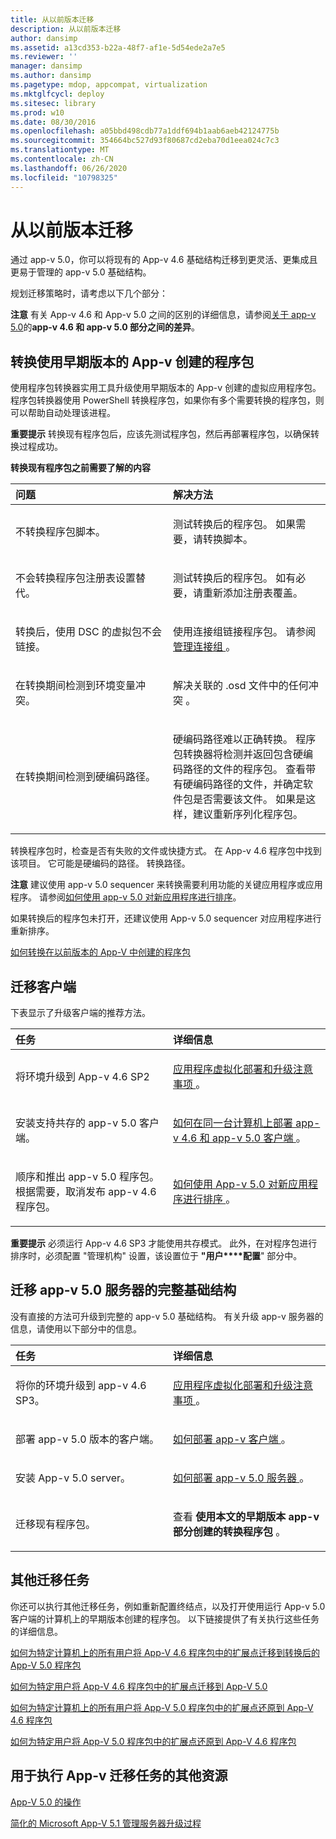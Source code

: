 ```yaml
---
title: 从以前版本迁移
description: 从以前版本迁移
author: dansimp
ms.assetid: a13cd353-b22a-48f7-af1e-5d54ede2a7e5
ms.reviewer: ''
manager: dansimp
ms.author: dansimp
ms.pagetype: mdop, appcompat, virtualization
ms.mktglfcycl: deploy
ms.sitesec: library
ms.prod: w10
ms.date: 08/30/2016
ms.openlocfilehash: a05bbd498cdb77a1ddf694b1aab6aeb42124775b
ms.sourcegitcommit: 354664bc527d93f80687cd2eba70d1eea024c7c3
ms.translationtype: MT
ms.contentlocale: zh-CN
ms.lasthandoff: 06/26/2020
ms.locfileid: "10798325"
---
```

# 从以前版本迁移


通过 app-v 5.0，你可以将现有的 App-v 4.6 基础结构迁移到更灵活、更集成且更易于管理的 app-v 5.0 基础结构。

规划迁移策略时，请考虑以下几个部分：

**注意** 有关 App-v 4.6 和 App-v 5.0 之间的区别的详细信息，请参阅[关于 app-v 5.0](about-app-v-50.md)的**app-v 4.6 和 app-v 5.0 部分之间的差异**。

 

## 转换使用早期版本的 App-v 创建的程序包


使用程序包转换器实用工具升级使用早期版本的 App-v 创建的虚拟应用程序包。 程序包转换器使用 PowerShell 转换程序包，如果你有多个需要转换的程序包，则可以帮助自动处理该进程。

**重要提示** 转换现有程序包后，应该先测试程序包，然后再部署程序包，以确保转换过程成功。

 

**转换现有程序包之前需要了解的内容**

<table>
<colgroup>
<col width="50%" />
<col width="50%" />
</colgroup>
<thead>
<tr class="header">
<th align="left">问题</th>
<th align="left">解决方法</th>
</tr>
</thead>
<tbody>
<tr class="odd">
<td align="left"><p>不转换程序包脚本。</p></td>
<td align="left"><p>测试转换后的程序包。 如果需要，请转换脚本。</p></td>
</tr>
<tr class="even">
<td align="left"><p>不会转换程序包注册表设置替代。</p></td>
<td align="left"><p>测试转换后的程序包。 如有必要，请重新添加注册表覆盖。</p></td>
</tr>
<tr class="odd">
<td align="left"><p>转换后，使用 DSC 的虚拟包不会链接。</p></td>
<td align="left"><p>使用连接组链接程序包。 请参阅 <a href="managing-connection-groups.md" data-raw-source="[Managing Connection Groups](managing-connection-groups.md)"> 管理连接组 </a> 。</p></td>
</tr>
<tr class="even">
<td align="left"><p>在转换期间检测到环境变量冲突。</p></td>
<td align="left"><p>解决关联的 .osd 文件中的任何冲突 <strong> </strong> 。</p></td>
</tr>
<tr class="odd">
<td align="left"><p>在转换期间检测到硬编码路径。</p></td>
<td align="left"><p>硬编码路径难以正确转换。 程序包转换器将检测并返回包含硬编码路径的文件的程序包。 查看带有硬编码路径的文件，并确定软件包是否需要该文件。 如果是这样，建议重新序列化程序包。</p></td>
</tr>
</tbody>
</table>

 

转换程序包时，检查是否有失败的文件或快捷方式。 在 App-v 4.6 程序包中找到该项目。 它可能是硬编码的路径。 转换路径。

**注意** 建议使用 app-v 5.0 sequencer 来转换需要利用功能的关键应用程序或应用程序。 请参阅[如何使用 app-v 5.0 对新应用程序进行排序](how-to-sequence-a-new-application-with-app-v-50-beta-gb18030.md)。

如果转换后的程序包未打开，还建议使用 App-v 5.0 sequencer 对应用程序进行重新排序。

 

[如何转换在以前版本的 App-V 中创建的程序包](how-to-convert-a-package-created-in-a-previous-version-of-app-v.md)

## 迁移客户端


下表显示了升级客户端的推荐方法。

<table>
<colgroup>
<col width="50%" />
<col width="50%" />
</colgroup>
<thead>
<tr class="header">
<th align="left">任务</th>
<th align="left">详细信息</th>
</tr>
</thead>
<tbody>
<tr class="odd">
<td align="left"><p>将环境升级到 App-v 4.6 SP2</p></td>
<td align="left"><p><a href="../appv-v4/application-virtualization-deployment-and-upgrade-considerations-copy.md" data-raw-source="[Application Virtualization Deployment and Upgrade Considerations](../appv-v4/application-virtualization-deployment-and-upgrade-considerations-copy.md)">应用程序虚拟化部署和升级注意事项 </a> 。</p></td>
</tr>
<tr class="even">
<td align="left"><p>安装支持共存的 app-v 5.0 客户端。</p></td>
<td align="left"><p><a href="how-to-deploy-the-app-v-46-and-the-app-v--50-client-on-the-same-computer.md" data-raw-source="[How to Deploy the App-V 4.6 and the App-V 5.0 Client on the Same Computer](how-to-deploy-the-app-v-46-and-the-app-v--50-client-on-the-same-computer.md)">如何在同一台计算机上部署 app-v 4.6 和 app-v 5.0 客户端 </a> 。</p></td>
</tr>
<tr class="odd">
<td align="left"><p>顺序和推出 app-v 5.0 程序包。 根据需要，取消发布 app-v 4.6 程序包。</p></td>
<td align="left"><p><a href="how-to-sequence-a-new-application-with-app-v-50-beta-gb18030.md" data-raw-source="[How to Sequence a New Application with App-V 5.0](how-to-sequence-a-new-application-with-app-v-50-beta-gb18030.md)">如何使用 App-v 5.0 对新应用程序进行排序 </a> 。</p></td>
</tr>
</tbody>
</table>

 

**重要提示** 必须运行 App-v 4.6 SP3 才能使用共存模式。 此外，在对程序包进行排序时，必须配置 "管理机构" 设置，该设置位于 **"用户****配置**" 部分中。

 

## 迁移 app-v 5.0 服务器的完整基础结构


没有直接的方法可升级到完整的 app-v 5.0 基础结构。 有关升级 app-v 服务器的信息，请使用以下部分中的信息。

<table>
<colgroup>
<col width="50%" />
<col width="50%" />
</colgroup>
<thead>
<tr class="header">
<th align="left">任务</th>
<th align="left">详细信息</th>
</tr>
</thead>
<tbody>
<tr class="odd">
<td align="left"><p>将你的环境升级到 app-v 4.6 SP3。</p></td>
<td align="left"><p><a href="../appv-v4/application-virtualization-deployment-and-upgrade-considerations-copy.md" data-raw-source="[Application Virtualization Deployment and Upgrade Considerations](../appv-v4/application-virtualization-deployment-and-upgrade-considerations-copy.md)">应用程序虚拟化部署和升级注意事项 </a> 。</p></td>
</tr>
<tr class="even">
<td align="left"><p>部署 app-v 5.0 版本的客户端。</p></td>
<td align="left"><p><a href="how-to-deploy-the-app-v-client-gb18030.md" data-raw-source="[How to Deploy the App-V Client](how-to-deploy-the-app-v-client-gb18030.md)">如何部署 app-v 客户端 </a> 。</p></td>
</tr>
<tr class="odd">
<td align="left"><p>安装 App-v 5.0 server。</p></td>
<td align="left"><p><a href="how-to-deploy-the-app-v-50-server-50sp3.md" data-raw-source="[How to Deploy the App-V 5.0 Server](how-to-deploy-the-app-v-50-server-50sp3.md)">如何部署 app-v 5.0 服务器 </a> 。</p></td>
</tr>
<tr class="even">
<td align="left"><p>迁移现有程序包。</p></td>
<td align="left"><p>查看 <strong> 使用本文的早期版本 app-v 部分创建的转换程序包 </strong> 。</p></td>
</tr>
</tbody>
</table>

 

## 其他迁移任务


你还可以执行其他迁移任务，例如重新配置终结点，以及打开使用运行 App-v 5.0 客户端的计算机上的早期版本创建的程序包。 以下链接提供了有关执行这些任务的详细信息。

[如何为特定计算机上的所有用户将 App-V 4.6 程序包中的扩展点迁移到转换后的 App-V 5.0 程序包](how-to-migrate-extension-points-from-an-app-v-46-package-to-a-converted-app-v-50-package-for-all-users-on-a-specific-computer.md)

[如何为特定用户将 App-V 4.6 程序包中的扩展点迁移到 App-V 5.0](how-to-migrate-extension-points-from-an-app-v-46-package-to-app-v-50-for-a-specific-user.md)

[如何为特定计算机上的所有用户将 App-V 5.0 程序包中的扩展点还原到 App-V 4.6 程序包](how-to-revert-extension-points-from-an-app-v-50-package-to-an-app-v-46-package-for-all-users-on-a-specific-computer.md)

[如何为特定用户将 App-V 5.0 程序包中的扩展点还原到 App-V 4.6 程序包](how-to-revert-extension-points-from-an-app-v-50-package-to-an-app-v-46-package-for-a-specific-user.md)







## 用于执行 App-v 迁移任务的其他资源


[App-V 5.0 的操作](operations-for-app-v-50.md)

[简化的 Microsoft App-V 5.1 管理服务器升级过程](https://go.microsoft.com/fwlink/p/?LinkId=786330)

 

 





